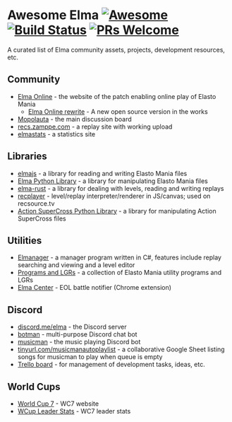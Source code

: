 # Awesome Elma [![Awesome](https://cdn.rawgit.com/sindresorhus/awesome/d7305f38d29fed78fa85652e3a63e154dd8e8829/media/badge.svg)](https://github.com/sindresorhus/awesome) [![Build Status](https://api.travis-ci.org/elmadev/awesome-elma.svg)](https://travis-ci.org/elmadev/awesome-elma) [![PRs Welcome](https://img.shields.io/badge/PRs-welcome-brightgreen.svg?style=flat-square)](http://makeapullrequest.com)

A curated list of Elma community assets, projects, development resources, etc.

## Community
- [Elma Online](http://elmaonline.net/) - the website of the patch enabling online play of Elasto Mania
  - [Elma Online rewrite](https://github.com/elmadev/elmaonline-site) - A new open source version in the works
- [Mopolauta](https://mopolauta.moposite.com/) - the main discussion board
- [recs.zamppe.com](http://recs.zamppe.com/) - a replay site with working upload
- [elmastats](http://stats.sshoyer.net/) - a statistics site

## Libraries
- [elmajs](https://github.com/elmadev/node-elma) - a library for reading and writing Elasto Mania files
- [Elma Python Library](https://github.com/elmadev/elma-python) - a library for manipulating Elasto Mania files
- [elma-rust](https://github.com/elmadev/elma-rust) - a library for dealing with levels, reading and writing replays
- [recplayer](https://github.com/Maxdamantus/recplay) - level/replay interpreter/renderer in JS/canvas; used on recsource.tv
- [Action SuperCross Python Library](https://github.com/domi-id/across) - a library for manipulating Action SuperCross files

## Utilities
- [Elmanager](https://gitlab.com/Smibu/elmanager) - a manager program written in C#, features include replay searching and viewing and a level editor
- [Programs and LGRs](http://elastomania.wixsite.com/-sla) - a collection of Elasto Mania utility programs and LGRs
- [Elma Center](https://chrome.google.com/webstore/detail/elma-center/dbdcieepogbmfdakjepkbhfifddinmjc) - EOL battle notifier (Chrome extension)

## Discord
- [discord.me/elma](https://discordapp.com/invite/DGxqsz ) - the Discord server
- [botman](https://github.com/elmadev/botman) - multi-purpose Discord chat bot
- [musicman](https://github.com/elmadev/musicman) - the music playing Discord bot
- [tinyurl.com/musicmanautoplaylist](https://docs.google.com/spreadsheets/d/1czwIyx04WLtEDm9g5eo9xY7eoKmG8NkM3VnNP7QpKDY/edit?usp=sharing) - a collaborative Google Sheet listing songs for musicman to play when queue is empty
- [Trello board](https://trello.com/b/WyGGKT38/elma-discord) - for management of development tasks, ideas, etc.

## World Cups
- [World Cup 7](http://wcup.site/) - WC7 website
- [WCup Leader Stats](https://najs.li/wc7/) - WC7 leader stats
